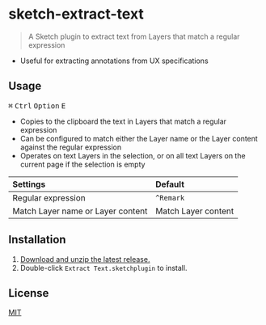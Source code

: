 # sketch-extract-text

> A Sketch plugin to extract text from Layers that match a regular expression

- Useful for extracting annotations from UX specifications

## Usage

<kbd>⌘</kbd> <kbd>Ctrl</kbd> <kbd>Option</kbd> <kbd>E</kbd>

- Copies to the clipboard the text in Layers that match a regular expression
- Can be configured to match either the Layer name or the Layer content against the regular expression
- Operates on text Layers in the selection, or on all text Layers on the current page if the selection is empty

Settings | Default
:--|:--
Regular expression | `^Remark`
Match Layer name or Layer content | Match Layer content

## Installation

1. [Download and unzip the latest release.](https://github.com/yuanqing/sketch-extract-text/releases)
2. Double-click `Extract Text.sketchplugin` to install.

## License

[MIT](LICENSE.md)
